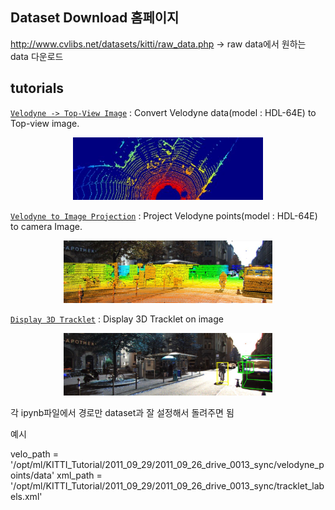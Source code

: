 
## Dataset Download 홈페이지
http://www.cvlibs.net/datasets/kitti/raw_data.php
-> raw data에서 원하는 data 다운로드



## tutorials
[`Velodyne -> Top-View Image`](Convert_Velo_2_Topview.ipynb) : Convert Velodyne data(model : HDL-64E) to Top-view image.    
<p align="center">
    <img src="images/topview.jpg" height="100" alt="topview_image" /><br>
</p>  
  
[`Velodyne to Image Projection`](velo2cam_projection.ipynb) : Project Velodyne points(model : HDL-64E) to camera Image.  
<p align="center">
    <img src="images/projection.jpg" height="100" alt="projection_image" /><br>
</p>  
  
[`Display 3D Tracklet`](display_groundtruth.ipynb) : Display 3D Tracklet on image  
<p align="center">
    <img src="images/tracklet.jpg" height="100" alt="tracklet_image" /><br>
</p>  

각 ipynb파일에서 경로만 dataset과 잘 설정해서 돌려주면 됨
</p>
예시
</p>
velo_path = '/opt/ml/KITTI_Tutorial/2011_09_29/2011_09_26_drive_0013_sync/velodyne_points/data'
xml_path = '/opt/ml/KITTI_Tutorial/2011_09_29/2011_09_26_drive_0013_sync/tracklet_labels.xml'